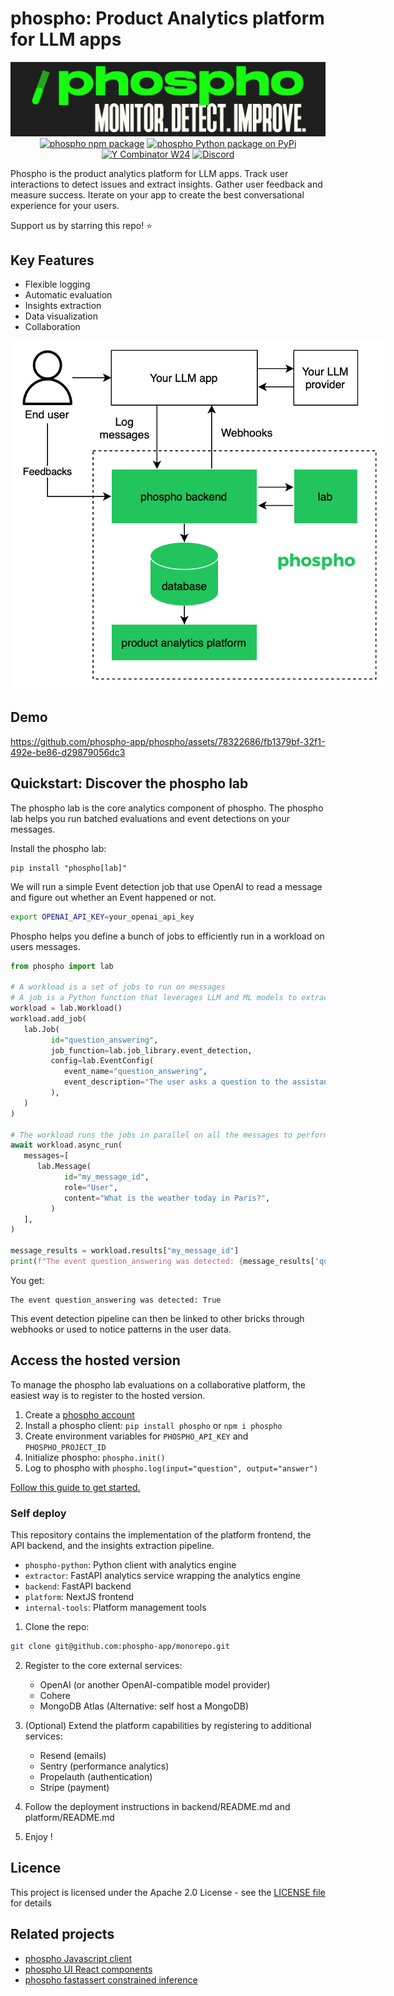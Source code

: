 # phospho: Product Analytics platform for LLM apps

<div align="center">
<img src="./platform/public/image/phospho-banner.png" alt="phospho logo">
<a href="https://www.npmjs.com/package/phospho"><img src="https://img.shields.io/npm/v/phospho?style=flat-square&label=npm+phospho" alt="phospho npm package"></a>
<a href="https://pypi.python.org/pypi/phospho"><img src="https://img.shields.io/pypi/v/phospho?style=flat-square&label=pypi+phospho" alt="phospho Python package on PyPi"></a>
<a href="https://www.ycombinator.com/companies/phospho"><img src="https://img.shields.io/badge/Y%20Combinator-W24-orange?style=flat-square" alt="Y Combinator W24"></a>
<a href="https://discord.gg/MXqBJ9pBsx"><img alt="Discord" src="https://img.shields.io/discord/1106594252043071509"></a>
</div>

Phospho is the product analytics platform for LLM apps. Track user interactions to detect issues and extract insights. Gather user feedback and measure success. Iterate on your app to create the best conversational experience for your users.

Support us by starring this repo! ⭐

## Key Features

- Flexible logging
- Automatic evaluation
- Insights extraction
- Data visualization
- Collaboration

<div align="center">
<img src="./phospho_diagram.png" alt="phospho diagram" style="max-width:600px">
</div>

## Demo

https://github.com/phospho-app/phospho/assets/78322686/fb1379bf-32f1-492e-be86-d29879056dc3

## Quickstart: Discover the phospho lab

The phospho lab is the core analytics component of phospho. The phospho lab helps you run batched evaluations and event detections on your messages.

Install the phospho lab:

```
pip install "phospho[lab]"
```

We will run a simple Event detection job that use OpenAI to read a message and figure out whether an Event happened or not.

```bash
export OPENAI_API_KEY=your_openai_api_key
```

Phospho helps you define a bunch of jobs to efficiently run in a workload on users messages.

```python
from phospho import lab

# A workload is a set of jobs to run on messages
# A job is a Python function that leverages LLM and ML models to extract insights from text
workload = lab.Workload()
workload.add_job(
   lab.Job(
         id="question_answering",
         job_function=lab.job_library.event_detection,
         config=lab.EventConfig(
            event_name="question_answering",
            event_description="The user asks a question to the assistant",
         ),
   )
)

# The workload runs the jobs in parallel on all the messages to perform analytics
await workload.async_run(
   messages=[
      lab.Message(
            id="my_message_id",
            role="User",
            content="What is the weather today in Paris?",
         )
   ],
)

message_results = workload.results["my_message_id"]
print(f"The event question_answering was detected: {message_results['question_answering'].value}")
```

You get:

```
The event question_answering was detected: True
```

This event detection pipeline can then be linked to other bricks through webhooks or used to notice patterns in the user data.

## Access the hosted version

To manage the phospho lab evaluations on a collaborative platform, the easiest way is to register to the hosted version.

1. Create a [phospho account](https://phospho.ai)
2. Install a phospho client: `pip install phospho` or `npm i phospho`
3. Create environment variables for `PHOSPHO_API_KEY` and `PHOSPHO_PROJECT_ID`
4. Initialize phospho: `phospho.init()`
5. Log to phospho with `phospho.log(input="question", output="answer")`

[Follow this guide to get started.](https://docs.phospho.ai/getting-started)

### Self deploy

This repository contains the implementation of the platform frontend, the API backend, and the insights extraction pipeline.

- `phospho-python`: Python client with analytics engine
- `extractor`: FastAPI analytics service wrapping the analytics engine
- `backend`: FastAPI backend
- `platform`: NextJS frontend
- `internal-tools`: Platform management tools

1. Clone the repo:

```bash
git clone git@github.com:phospho-app/monorepo.git
```

2. Register to the core external services:
   - OpenAI (or another OpenAI-compatible model provider)
   - Cohere
   - MongoDB Atlas (Alternative: self host a MongoDB)
3. (Optional) Extend the platform capabilities by registering to additional services:

   - Resend (emails)
   - Sentry (performance analytics)
   - Propelauth (authentication)
   - Stripe (payment)

4. Follow the deployment instructions in backend/README.md and platform/README.md

5. Enjoy !

## Licence

This project is licensed under the Apache 2.0 License - see the [LICENSE file](./LICENCE) for details

## Related projects

- [phospho Javascript client](https://github.com/phospho-app/phosphojs)
- [phospho UI React components](https://github.com/phospho-app/phospho-ui-react)
- [phospho fastassert constrained inference](https://github.com/phospho-app/fastassert)
